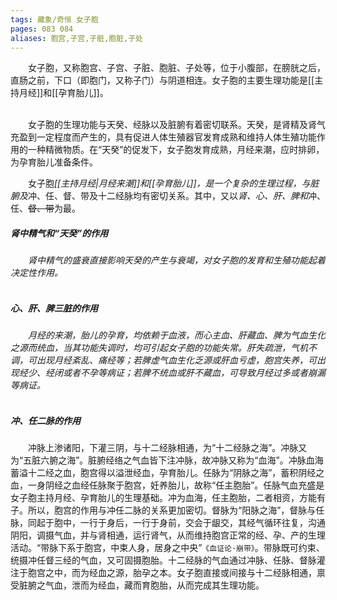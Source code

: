 ```yaml
---
tags: 藏象/奇恒 女子胞
pages: 083 084
aliases: 胞宫,子宫,子脏,胞脏,子处
---
```

&emsp;&emsp;女子胞，又称胞宫、子宫、子脏、胞脏、子处等，位于小腹部，在膀胱之后，直肠之前，下口（即胞门，又称子门）与阴道相连。女子胞的主要生理功能是[[主持月经]]和[[孕育胎儿]]。<br></br>

&emsp;&emsp;女子胞的生理功能与天癸、经脉以及脏腑有着密切联系。天癸，是肾精及肾气充盈到一定程度而产生的，具有促进人体生殖器官发育成熟和维持人体生殖功能作用的一种精微物质。在“天癸”的促发下，女子胞发育成熟，月经来潮，应时排卵，为孕育胎儿准备条件。

&emsp;&emsp;女子胞<dfn>[[主持月经|月经来潮]]和[[孕育胎儿]]，是一个复杂的生理过程，与脏腑及</dfn>冲、任、督、带及十二经脉均有密切关系。其中，又以<dfn>肾、心、肝、脾和</dfn>冲、任、~~督、带~~为最。

##### <dfn>肾中精气和“天癸”的作用</dfn>
&emsp;&emsp;<dfn>肾中精气的盛衰直接影响天癸的产生与衰竭，对女子胞的发育和生殖功能起着决定性作用。</dfn><br></br>

##### <dfn>心、肝、脾三脏的作用</dfn>
&emsp;&emsp;<dfn>月经的来潮，胎儿的孕育，均依赖于血液，而心主血、肝藏血、脾为气血生化之源而统血，当其功能失调时，均可引起女子胞的功能失常。肝失疏泄，气机不调，可出现月经紊乱、痛经等；若脾虚气血生化乏源或肝血亏虚，胞宫失养，可出现经少、经闭或者不孕等病证；若脾不统血或肝不藏血，可导致月经过多或者崩漏等病证。</dfn><br></br>

##### 冲、任二脉的作用
&emsp;&emsp;冲脉上渗诸阳，下灌三阴，与十二经脉相通，为“十二经脉之海”。冲脉又为“五脏六腑之海”。脏腑经络之气血皆下注冲脉，故冲脉又称为“血海”。冲脉血海蓄溢十二经之血，胞宫得以溢泄经血，孕育胎儿。任脉为“阴脉之海”，蓄积阴经之血，一身阴经之血经任脉聚于胞宫，妊养胎儿，故称“任主胞胎”。任脉气血充盛是女子胞主持月经、孕育胎儿的生理基础。冲为血海，任主胞胎，二者相资，方能有子。所以，胞宫的作用与冲任二脉的关系更加密切。督脉为“阳脉之海”，督脉与任脉，同起于胞中，一行于身后，一行于身前，交会于龈交，其经气循环往复，沟通阴阳，调摄气血，并与肾相通，运行肾气，从而维持胞宫正常的经、孕、产的生理活动。“带脉下系于胞宫，中束人身，居身之中央”`《血证论·崩带》`。带脉既可约束、统摄冲任督三经的气血，又可固摄胞胎。十二经脉的气血通过冲脉、任脉、督脉灌注于胞宫之中，而为经血之源，胎孕之本。女子胞直接或间接与十二经脉相通，禀受脏腑之气血，泄而为经血，藏而育胞胎，从而完成其生理功能。